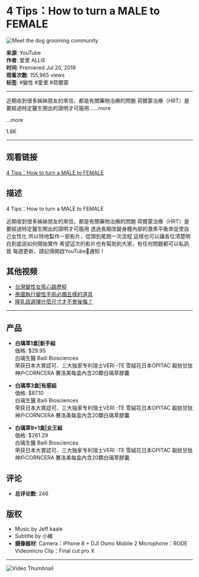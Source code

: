 # 4 Tips：How to turn a MALE to FEMALE

![Meet the dog grooming community](https://www.gstatic.com/youtube/img/promos/growth/e4aae4ab930aed52d8ba1c79b1aee31733bad42de43170dd8ef4ab09a0685172_122x56.webp)

**来源**: YouTube  
**作者**: 愛里 ALLIE  
**时间**: Premiered Jul 20, 2019  
**观看次数**: 155,965 views  
**标签**: #變性 #愛里 #荷爾蒙

---

近期收到很多姊妹朋友的來信，都是有關藥物治療的問題 荷爾蒙治療（HRT）是要經過特定醫生開出的證明才可服用…...more

...more

1.8K

---

## 观看链接
[4 Tips：How to turn a MALE to FEMALE](https://www.youtube.com/watch?v=VcVqpH_Hq1E)

## 描述
4 Tips：How to turn a MALE to FEMALE

近期收到很多姊妹朋友的來信，都是有關藥物治療的問題 荷爾蒙治療（HRT）是要經過特定醫生開出的證明才可服用 透過長期改變身體內部的激素平衡來促使自己女性化 所以特地製作一部影片，從頭到尾跑一次流程 這樣也可以讓各位清楚明白到底該如何開始實作 希望這次的影片也有幫助到大家，有任何問題都可以私訊我 每週更新，請記得開啟YouTube🔔通知！ 

## 其他视频
- [台灣變性女孩心路歷程](https://www.youtube.com/watch?v=hPGOuowUQ88&t=0s)
- [泰國執行變性手術必備五樣的道具](https://www.youtube.com/watch?v=xxs2K1pEZlk&t=0s)
- [隆乳該選擇什麼尺寸才不會後悔？](https://www.youtube.com/watch?v=gRWCG6-ekNw&t=0s)

---

## 产品
- **白璃萃1盒|新手組**  
  価格: $29.95  
  白璃生醫 Baili Biosciences  
  荣获日本大賞認可、三大独家专利瑞士VERI -TE 雪絨花日本OPITAC 穀胱甘肽神戶CORNCERA 賽洛美每盒內含20顆白璃萃膠囊

- **白璃萃3盒|有感組**  
  価格: $87.10  
  白璃生醫 Baili Biosciences  
  荣获日本大賞認可、三大独家专利瑞士VERI -TE 雪絨花日本OPITAC 穀胱甘肽神戶CORNCERA 賽洛美每盒內含20顆白璃萃膠囊

- **白璃萃9+1盒|女王組**  
  価格: $261.29  
  白璃生醫 Baili Biosciences  
  荣获日本大賞認可、三大独家专利瑞士VERI -TE 雪絨花日本OPITAC 穀胱甘肽神戶CORNCERA 賽洛美每盒內含20顆白璃萃膠囊

## 评论
- **总评论数**: 246

## 版权
- Music by Jeff kaale
- Subtitle by 小維  
- **摄像器材**: Camera：iPhone 8 + DJI Osmo Mobile 2 Microphone：RODE Videomicro Clip：Final cut pro X

---

![Video Thumbnail](https://i.ytimg.com/vi/yrvWTvh18iU/hqdefault.jpg?sqp=-oaymwEmCKgBEF5IWvKriqkDGQgBFQAAiEIYAdgBAeIBCggYEAIYBjgBQAE=&rs=AOn4CLD6nfblwCuLB3H8KvICTKMfqOAkRA)
<!-- tcd_original_link https://www.youtube.com/watch?v=dAB3LChKgLs -->
